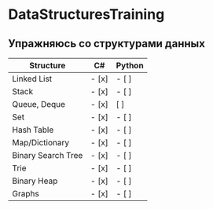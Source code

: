 # DataStructuresTraining
## Упражняюсь со структурами данных

Structure|C#|Python
---------|--|------
Linked List|- [x] |- [ ] 
Stack|- [x]|- [ ]
Queue, Deque|- [x]|[ ]
Set|- [x]|- [ ]
Hash Table|- [x]|- [ ]
Map/Dictionary|- [x]|- [ ]
Binary Search Tree|- [x]|- [ ]
Trie|- [x]|- [ ]
Binary Heap|- [x]|- [ ]
Graphs|- [x]|- [ ]


